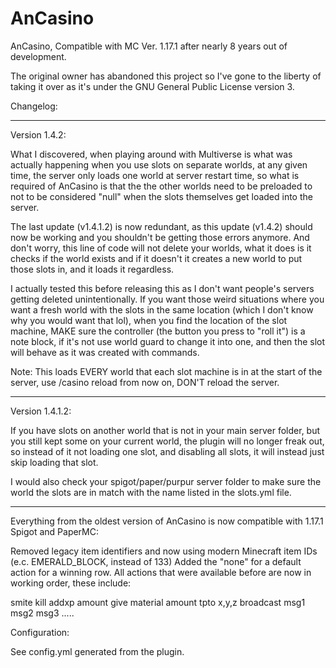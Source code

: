 # AnCasino

AnCasino, Compatible with MC Ver. 1.17.1 after nearly 8 years out of development.

The original owner has abandoned this project so I've gone to the liberty of taking it over as it's under the GNU General Public License version 3.

Changelog:

---------------------------------------------------

Version 1.4.2:

What I discovered, when playing around with Multiverse is what was actually happening when you use slots on separate worlds, at any given time, the server only loads one world at server restart time, so what is required of AnCasino is that the the other worlds need to be preloaded to not to be considered "null" when the slots themselves get loaded into the server.

The last update (v1.4.1.2) is now redundant, as this update (v1.4.2) should now be working and you shouldn't be getting those errors anymore. And don't worry, this line of code will not delete your worlds, what it does is it checks if the world exists and if it doesn't it creates a new world to put those slots in, and it loads it regardless.

I actually tested this before releasing this as I don't want people's servers getting deleted unintentionally. If you want those weird situations where you want a fresh world with the slots in the same location (which I don't know why you would want that lol), when you find the location of the slot machine, MAKE sure the controller (the button you press to "roll it") is a note block, if it's not use world guard to change it into one, and then the slot will behave as it was created with commands.

Note: This loads EVERY world that each slot machine is in at the start of the server, use /casino reload from now on, DON'T reload the server.

---------------------------------------------------

Version 1.4.1.2:

If you have slots on another world that is not in your main server folder, but you still kept some on your current world, the plugin will no longer freak out, so instead of it not loading one slot, and disabling all slots, it will instead just skip loading that slot.

I would also check your spigot/paper/purpur server folder to make sure the world the slots are in match with the name listed in the slots.yml file.

---------------------------------------------------

Everything from the oldest version of AnCasino is now compatible with 1.17.1 Spigot and PaperMC:

Removed legacy item identifiers and now using modern Minecraft item IDs (e.c. EMERALD_BLOCK, instead of 133)
Added the "none" for a default action for a winning row.
All actions that were available before are now in working order, these include:

smite
kill
addxp amount
give material amount
tpto x,y,z
broadcast msg1 msg2 msg3 .....

Configuration:

See config.yml generated from the plugin.
